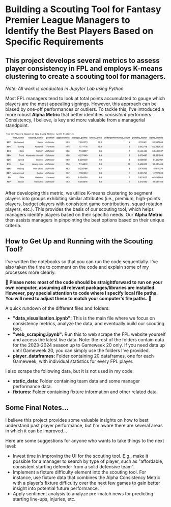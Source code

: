 # Building a Scouting Tool for Fantasy Premier League Managers to Identify the Best Players Based on Specific Requirements

## This project develops several metrics to assess player consistency in FPL and employs K-means clustering to create a scouting tool for managers.

_Note: All work is conducted in Jupyter Lab using Python._

Most FPL managers tend to look at total points accumulated to gauge which players are the most appealing signings. However, this approach can be biased by one-off performances or outliers. To tackle this, I've introduced a more robust **Alpha Metric** that better identifies _consistent_ performers. Consistency, I believe, is key and more valuable from a managerial standpoint.

![Top 10 Consistent Players by "Alpha Metric"](https://github.com/evgeni-g-georgiev/FPLproject/blob/main/images/Top%2010%20Alpha%20Metric.png?raw=true)

After developing this metric, we utilize K-means clustering to segment players into groups exhibiting similar attributes (i.e., premium, high-points players, budget players with consistent game contributions, squad rotation players, etc.). This provides the basis of our scouting tool, which helps managers identify players based on their specific needs. Our **Alpha Metric** then assists managers in pinpointing the best options based on their unique criteria.

## How to Get Up and Running with the Scouting Tool?

I've written the notebooks so that you can run the code sequentially. I've also taken the time to comment on the code and explain some of my processes more clearly.

🚨 **Please note: most of the code should be straightforward to run on your own computer, assuming all relevant packages/libraries are installed. However, pay special attention to code where I specify local file paths. You will need to adjust these to match your computer's file paths.** 🚨

A quick rundown of the different files and folders:

- **"data_visualisation.ipynb":** This is the main file where we focus on consistency metrics, analyze the data, and eventually build our scouting tool.
- **"web_scraping.ipynb":** Run this to web scrape the FPL website yourself and access the latest live data. Note: the rest of the folders contain data for the 2023-2024 season up to Gameweek 20 only. If you need data up until Gameweek 20, you can simply use the folders I've provided.
- **player_dataframes:** Folder containing 20 dataframes, one for each Gameweek, with individual statistics for every FPL player.

I also scrape the following data, but it is not used in my code:

- **static_data:** Folder containing team data and some manager performance data.
- **fixtures:** Folder containing fixture information and other related data.

## Some Final Notes...

I believe this project provides some valuable insights on how to best understand past player performance, but I'm aware there are several areas in which it can be improved...

Here are some suggestions for anyone who wants to take things to the next level:

- Invest time in improving the UI for the scouting tool. E.g., make it possible for a manager to search by type of player, such as "affordable, consistent starting defender from a solid defensive team".
- Implement a fixture difficulty element into the scouting tool. For instance, use fixture data that combines the Alpha Consistency Metric with a player's fixture difficulty over the next few games to gain better insight into potential future performance.
- Apply sentiment analysis to analyze pre-match news for predicting starting line-ups, injuries, etc.
